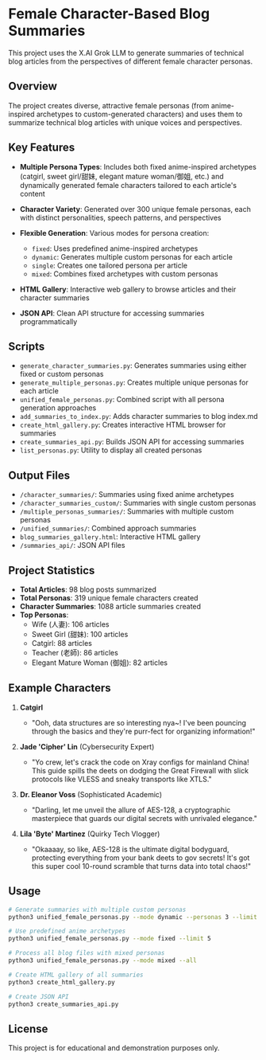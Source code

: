 # Female Character-Based Blog Summaries

This project uses the X.AI Grok LLM to generate summaries of technical blog articles from the perspectives of different female character personas.

## Overview

The project creates diverse, attractive female personas (from anime-inspired archetypes to custom-generated characters) and uses them to summarize technical blog articles with unique voices and perspectives.

## Key Features

- **Multiple Persona Types**: Includes both fixed anime-inspired archetypes (catgirl, sweet girl/甜妹, elegant mature woman/御姐, etc.) and dynamically generated female characters tailored to each article's content
  
- **Character Variety**: Generated over 300 unique female personas, each with distinct personalities, speech patterns, and perspectives
  
- **Flexible Generation**: Various modes for persona creation:
  - `fixed`: Uses predefined anime-inspired archetypes
  - `dynamic`: Generates multiple custom personas for each article
  - `single`: Creates one tailored persona per article
  - `mixed`: Combines fixed archetypes with custom personas

- **HTML Gallery**: Interactive web gallery to browse articles and their character summaries

- **JSON API**: Clean API structure for accessing summaries programmatically

## Scripts

- `generate_character_summaries.py`: Generates summaries using either fixed or custom personas
- `generate_multiple_personas.py`: Creates multiple unique personas for each article
- `unified_female_personas.py`: Combined script with all persona generation approaches
- `add_summaries_to_index.py`: Adds character summaries to blog index.md
- `create_html_gallery.py`: Creates interactive HTML browser for summaries
- `create_summaries_api.py`: Builds JSON API for accessing summaries
- `list_personas.py`: Utility to display all created personas

## Output Files

- `/character_summaries/`: Summaries using fixed anime archetypes
- `/character_summaries_custom/`: Summaries with single custom personas
- `/multiple_personas_summaries/`: Summaries with multiple custom personas
- `/unified_summaries/`: Combined approach summaries
- `blog_summaries_gallery.html`: Interactive HTML gallery
- `/summaries_api/`: JSON API files

## Project Statistics

- **Total Articles**: 98 blog posts summarized
- **Total Personas**: 319 unique female characters created
- **Character Summaries**: 1088 article summaries created
- **Top Personas**:
  - Wife (人妻): 106 articles
  - Sweet Girl (甜妹): 100 articles
  - Catgirl: 88 articles
  - Teacher (老師): 86 articles
  - Elegant Mature Woman (御姐): 82 articles

## Example Characters

1. **Catgirl**
   - "Ooh, data structures are so interesting nya~! I've been pouncing through the basics and they're purr-fect for organizing information!"

2. **Jade 'Cipher' Lin** (Cybersecurity Expert)
   - "Yo crew, let's crack the code on Xray configs for mainland China! This guide spills the deets on dodging the Great Firewall with slick protocols like VLESS and sneaky transports like XTLS."

3. **Dr. Eleanor Voss** (Sophisticated Academic)
   - "Darling, let me unveil the allure of AES-128, a cryptographic masterpiece that guards our digital secrets with unrivaled elegance."

4. **Lila 'Byte' Martinez** (Quirky Tech Vlogger)
   - "Okaaaay, so like, AES-128 is the ultimate digital bodyguard, protecting everything from your bank deets to gov secrets! It's got this super cool 10-round scramble that turns data into total chaos!"

## Usage

```bash
# Generate summaries with multiple custom personas
python3 unified_female_personas.py --mode dynamic --personas 3 --limit 5

# Use predefined anime archetypes
python3 unified_female_personas.py --mode fixed --limit 5

# Process all blog files with mixed personas
python3 unified_female_personas.py --mode mixed --all

# Create HTML gallery of all summaries
python3 create_html_gallery.py

# Create JSON API
python3 create_summaries_api.py
```

## License

This project is for educational and demonstration purposes only.